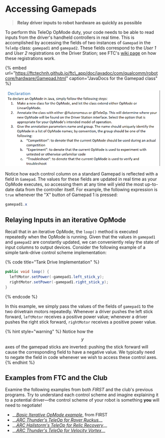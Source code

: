 # Accessing Gamepads

> **Relay driver inputs to robot hardware as quickly as possible**

To perform this TeleOp OpMode duty, your code needs to be able to read inputs from the driver's handheld controllers in real time. This is accomplished by accessing the fields of two instances of `Gamepad` in the `TeleOp` class: `gamepad1` and `gamepad2`. These fields correspond to the _User 1_ and _User 2_ registrations on the Driver Station; see FTC's [wiki page](https://github.com/FIRST-Tech-Challenge/SkyStone/wiki/Creating-and-Running-an-Op-Mode-%28Android-Studio%29#running-your-op-mode-with-a-gamepad-connected) on how these registrations work.

{% embed url="https://ftctechnh.github.io/ftc\_app/doc/javadoc/com/qualcomm/robotcore/hardware/Gamepad.html" caption="JavaDocs for the Gamepad class" %}

![Control columns of a F310 Gamepad \(from Modern Robotics\)](../.gitbook/assets/image%20%286%29.png)

Notice how each control column on a standard Gamepad is reflected with a field in `Gamepad`. The values for these fields are updated in real time as your OpMode executes, so accessing them at any time will yield the most up-to-date data from the controller itself. For example, the following expression is `true` whenever the "X" button of Gamepad 1 is pressed:

```java
gamepad1.x
```

## Relaying Inputs in an iterative OpMode

Recall that in an iterative OpMode, the `loop()` method is executed repeatedly when the OpMode is running. Given that the values in `gamepad1` and `gamepad2` are constantly updated, we can conveniently relay the state of input columns to output devices. Consider the following example of a simple tank-drive control scheme implementation:

{% code title="Tank Drive Implementation" %}
```java
public void loop() {
  leftMotor.setPower(-gamepad1.left_stick_y);
  rightMotor.setPower(-gamepad1.right_stick_y);
}
```
{% endcode %}

In this example, we simply pass the values of the fields of `gamepad1` to the two drivetrain motors repeatedly. Whenever a driver pushes the left stick forward, `leftMotor` receives a positive power value; whenever a driver pushes the right stick forward, `rightMotor` receives a positive power value.

{% hint style="warning" %}
Notice how the $$y$$ axes of the gamepad sticks are inverted: pushing the stick forward will cause the corresponding field to have a negative value. We typically need to negate the field in code whenever we wish to access these control axes.
{% endhint %}

## Examples from FTC and the Club

Examine the following examples from both _FIRST_ and the club's previous programs. Try to understand each control scheme and imagine explaining it to a potential driver—the control scheme of your robot is something **you** will need to negotiate!

* \_\_[_Basic Iterative OpMode example_](https://github.com/FIRST-Tech-Challenge/SkyStone/blob/master/FtcRobotController/src/main/java/org/firstinspires/ftc/robotcontroller/external/samples/BasicOpMode_Iterative.java#L113), from FIRST
* \_\_[_ARC Thunder's TeleOp for Rover Ruckus_](https://github.com/ARC-Thunder/Rover-Ruckus/blob/master/TeamCode/src/main/java/org/firstinspires/ftc/teamcode/MainTeleOp.java#L64)\_\_
* \_\_[_ARC Hailstorm's TeleOp for Relic Recovery_](https://github.com/AHSHailstorm/ARC-Hailstorm2017-2018/blob/master/TeamCode/src/main/java/org/firstinspires/ftc/teamcode/HailstormBasicTeleOp2017_2018.java#L50)\_\_
* \_\_[_ARC Thunder's TeleOp for Velocity Vortex_](https://github.com/Andover-Robotics/ARC-Thunder-2016-2017/blob/master/ThunderBasicTeleOp2016_2017.java#L75)\_\_

